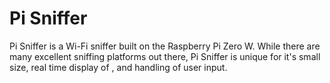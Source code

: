# Pi Sniffer

Pi Sniffer is a Wi-Fi sniffer built on the Raspberry Pi Zero W. While there are many excellent sniffing platforms out there, Pi Sniffer is unique for it's small size, real time display of , and handling of user input.

